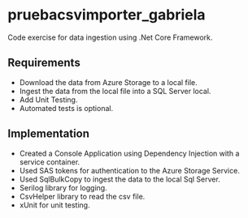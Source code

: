 # pruebacsvimporter_gabriela

Code exercise for data ingestion using .Net Core Framework.


## Requirements
* Download the data from Azure Storage to a local file.
* Ingest the data from the local file into a SQL Server local.
* Add Unit Testing.
* Automated tests is optional.

## Implementation
* Created a Console Application using Dependency Injection with a service container.
* Used SAS tokens for authentication to the Azure Storage Service.
* Used SqlBulkCopy to ingest the data to the local Sql Server.
* Serilog library for logging.
* CsvHelper library to read the csv file.
* xUnit for unit testing.